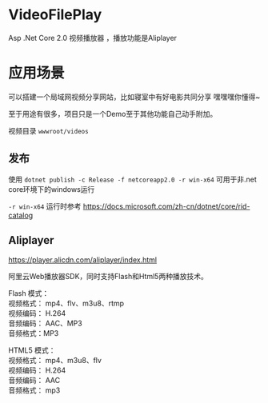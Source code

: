 # VideoFilePlay
Asp .Net Core 2.0 视频播放器 ，播放功能是Aliplayer

# 应用场景
可以搭建一个局域网视频分享网站，比如寝室中有好电影共同分享 嘿嘿嘿你懂得~

至于用途有很多，项目只是一个Demo至于其他功能自己动手附加。

视频目录 `wwwroot/videos`

## 发布
使用 `dotnet publish -c Release -f netcoreapp2.0 -r win-x64` 可用于非.net core环境下的windows运行

`-r win-x64` 运行时参考 https://docs.microsoft.com/zh-cn/dotnet/core/rid-catalog


## Aliplayer
https://player.alicdn.com/aliplayer/index.html

阿里云Web播放器SDK，同时支持Flash和Html5两种播放技术。

Flash 模式：<br>
视频格式： mp4、flv、m3u8、rtmp<br>
视频编码： H.264<br>
音频编码： AAC、MP3<br>
音频格式：MP3<br>

HTML5 模式：<br>
视频格式： mp4、m3u8、flv<br>
视频编码： H.264<br>
音频编码： AAC<br>
音频格式： mp3<br>

